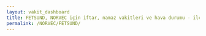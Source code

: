 ```yaml
---
layout: vakit_dashboard
title: FETSUND, NORVEC için iftar, namaz vakitleri ve hava durumu - ilçe/eyalet seç
permalink: /NORVEC/FETSUND/
---
```


<script type="text/javascript">
  var GLOBAL_COUNTRY = 'NORVEC';
  var GLOBAL_CITY = 'FETSUND';
  var GLOBAL_STATE = '';
  var lat = 72;
  var lon = 21;
</script>
